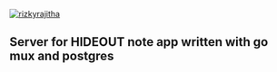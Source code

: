 [![rizkyrajitha](https://circleci.com/gh/RizkyRajitha/goherokudemo.svg?style=svg)](https://circleci.com/gh/RizkyRajitha/goherokudemo)

## Server for HIDEOUT note app written with go mux and postgres
